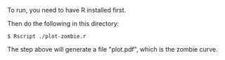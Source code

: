 To run, you need to have R installed first. 

Then do the following in this directory:

```
$ Rscript ./plot-zombie.r
```

The step above will generate a file "plot.pdf", which is the zombie curve.
